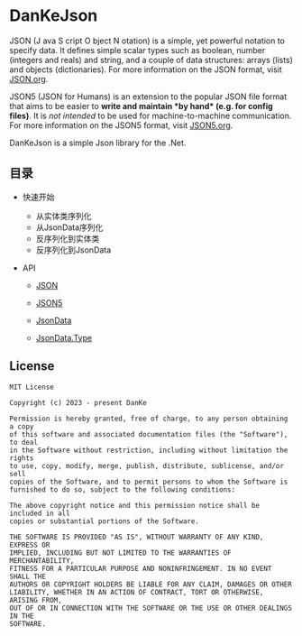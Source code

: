 # DanKeJson

JSON (J ava S cript O bject N otation) is a simple, yet powerful notation to specify data. It defines simple scalar types such as boolean, number (integers and reals) and string, and a couple of data structures: arrays (lists) and objects (dictionaries). For more information on the JSON format, visit [JSON.org](http://www.json.org/).

JSON5 (JSON for Humans) is an extension to the popular JSON file format that aims to be easier to **write and maintain \*by hand\* (e.g. for config files)**. It is *not intended* to be used for machine-to-machine communication. For more information on the JSON5 format, visit [JSON5.org](http://www.json5.org/).

DanKeJson is a simple Json library for the .Net.

## 目录

- 快速开始
  - 从实体类序列化
  - 从JsonData序列化
  - 反序列化到实体类
  - 反序列化到JsonData	

- API

  - [JSON](./Docs/API/JSON.md)

  - [JSON5](./Docs/API/JSON5.md)

  - [JsonData](./Docs/API/JsonData.md)
  
  - [JsonData.Type](./Docs/API/JsonData.Type.md)
  
    

## License

```
MIT License

Copyright (c) 2023 - present DanKe

Permission is hereby granted, free of charge, to any person obtaining a copy
of this software and associated documentation files (the "Software"), to deal
in the Software without restriction, including without limitation the rights
to use, copy, modify, merge, publish, distribute, sublicense, and/or sell
copies of the Software, and to permit persons to whom the Software is
furnished to do so, subject to the following conditions:

The above copyright notice and this permission notice shall be included in all
copies or substantial portions of the Software.

THE SOFTWARE IS PROVIDED "AS IS", WITHOUT WARRANTY OF ANY KIND, EXPRESS OR
IMPLIED, INCLUDING BUT NOT LIMITED TO THE WARRANTIES OF MERCHANTABILITY,
FITNESS FOR A PARTICULAR PURPOSE AND NONINFRINGEMENT. IN NO EVENT SHALL THE
AUTHORS OR COPYRIGHT HOLDERS BE LIABLE FOR ANY CLAIM, DAMAGES OR OTHER
LIABILITY, WHETHER IN AN ACTION OF CONTRACT, TORT OR OTHERWISE, ARISING FROM,
OUT OF OR IN CONNECTION WITH THE SOFTWARE OR THE USE OR OTHER DEALINGS IN THE
SOFTWARE.
```

